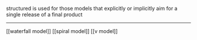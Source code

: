 structured is used for those models that explicitly or implicitly aim for a single release of a final product
___
[[waterfall model]]
[[spiral model]]
[[v model]]
